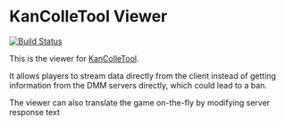 KanColleTool Viewer
===================

[![Build Status](https://travis-ci.org/KanColleTool/kct-viewer.png?branch=master)](https://travis-ci.org/KanColleTool/kct-viewer)

This is the viewer for [KanColleTool](/KanColleTool/tool).

It allows players to stream data directly from the client instead of getting information from the DMM servers directly, which could lead to a ban.

The viewer can also translate the game on-the-fly by modifying server response text
